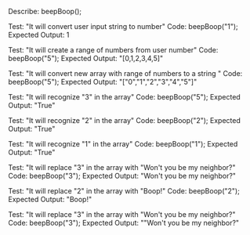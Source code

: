 Describe: beepBoop();

Test: "It will convert user input string to number"
Code: beepBoop("1");
Expected Output: 1

Test: "It will create a range of numbers from user number"
Code: beepBoop("5");
Expected Output: "[0,1,2,3,4,5]"

Test: "It will convert new array with range of numbers to a string "
Code: beepBoop("5");
Expected Output: "["0","1","2","3","4","5"]"

Test: "It will recognize "3" in the array"
Code: beepBoop("5");
Expected Output: "True"

Test: "It will recognize "2" in the array"
Code: beepBoop("2");
Expected Output: "True"

Test: "It will recognize "1" in the array"
Code: beepBoop("1");
Expected Output: "True"

Test: "It will replace "3" in the array with "Won't you be my neighbor?"
Code: beepBoop("3");
Expected Output: "Won't you be my neighbor?"

Test: "It will replace "2" in the array with "Boop!"
Code: beepBoop("2");
Expected Output: "Boop!"

Test: "It will replace "3" in the array with "Won't you be my neighbor?"
Code: beepBoop("3");
Expected Output: ""Won't you be my neighbor?"